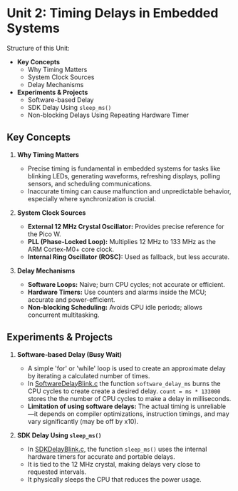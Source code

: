 
# Unit 2: Timing Delays in Embedded Systems

Structure of this Unit:
   - **Key Concepts**
      - Why Timing Matters
      - System Clock Sources
      - Delay Mechanisms
   - **Experiments & Projects**
      -  Software-based Delay 
      -  SDK Delay Using `sleep_ms()`
      -  Non-blocking Delays Using Repeating Hardware Timer


## Key Concepts

1. **Why Timing Matters**

    -  Precise timing is fundamental in embedded systems for tasks like blinking LEDs, generating waveforms, refreshing displays, polling sensors, and scheduling communications. 
    -  Inaccurate timing can cause malfunction and unpredictable behavior, especially where synchronization is crucial.

2. **System Clock Sources**

    - **External 12 MHz Crystal Oscillator:** Provides precise reference for the Pico W.
    - **PLL (Phase-Locked Loop):** Multiplies 12 MHz to 133 MHz as the ARM Cortex-M0+ core clock.
    - **Internal Ring Oscillator (ROSC):** Used as fallback, but less accurate.


3. **Delay Mechanisms**

    - **Software Loops:** Naive; burn CPU cycles; not accurate or efficient.
    - **Hardware Timers:** Use counters and alarms inside the MCU; accurate and power-efficient.
    - **Non-blocking Scheduling:** Avoids CPU idle periods; allows concurrent multitasking.
## Experiments & Projects

1. **Software-based Delay (Busy Wait)**
    -  A simple 'for' or 'while' loop is used to create an approximate delay by iterating a calculated number of times.
    -  In [SoftwareDelayBlink.c]() the function `software_delay_ms` burns the CPU cycles to create create a desired delay. `count = ms * 133000` stores the the number of CPU cycles to make a delay in milliseconds.
    - **Limitation of using software delays:** The actual timing is unreliable—it depends on compiler optimizations, instruction timings, and may vary significantly (may be off by x10).


2. **SDK Delay Using `sleep_ms()`**

    -  In [SDKDelayBlink.c](), the function `sleep_ms()` uses the internal hardware timers for accurate and portable delays.
    -  It is tied to the 12 MHz crystal, making delays very close to requested intervals.
    - It physically sleeps the CPU that reduces the power usage.
